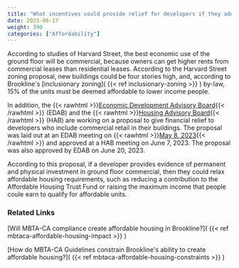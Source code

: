 ```yaml
---
title: "What incentives could provide relief for developers if they add affordable housing to their buildings?"
date: 2023-06-17
weight: 390
categories: ["Affordability"]
---
```

According to studies of Harvard Street, the best economic use of the ground floor will be commercial, because owners can get higher rents from commercial leases than residential leases. According to the Harvard Street zoning proposal, new buildings could be four stories high, and, according to Brookline's [inclusionary zoning]( {{< ref inclusionary-zoning >}} ) by-law, 15% of the units must be deemed affordable to lower income people.

In addition, the {{< rawhtml >}}<a href="https://www.brooklinema.gov/493/Economic-Development-Advisory-Board" target="_new">Economic Development Advisory Board</a>{{< /rawhtml >}} (EDAB) and the {{< rawhtml >}}<a href="https://www.brooklinema.gov/473/Housing-Advisory-Board" target="_new">Housing Advisory Board</a>{{< /rawhtml >}} (HAB) are working on a proposal to give financial relief to developers who include commercial retail in their buildings. The proposal was laid out at an EDAB meeting on {{< rawhtml >}}<a href="https://www.brooklinema.gov/DocumentCenter/View/41475/EDAB-0508-2023" target="_new">May 8, 2023</a>{{< /rawhtml >}} and approved at a HAB meeting on June 7, 2023. The proposal was also approved by  EDAB on June 20, 2023.

According to this proposal, if a developer provides evidence of permanent and physical investment in ground floor commercial, then they could relax affordable housing requirements, such as reducing a contribution to the Affordable Housing Trust Fund or raising the maximum income that people coule earn to qualify for affordable units.

### Related Links

[Will MBTA-CA compliance create affordable housing in Brookline?]( {{< ref mbtaca-affordable-housing-impact >}} ) 

[How do MBTA-CA Guidelines constrain Brookline's ability to create affordable housing?]( {{< ref mbtaca-affordable-housing-constraints >}} ) 
